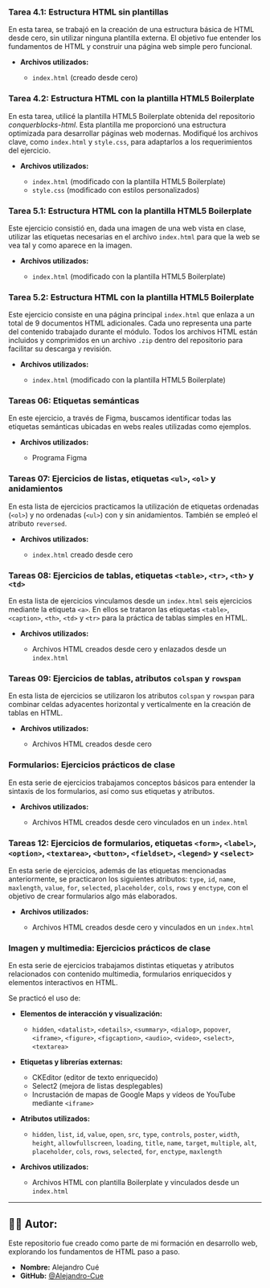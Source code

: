 ### Tarea 4.1: Estructura HTML sin plantillas

En esta tarea, se trabajó en la creación de una estructura básica de HTML desde cero, sin utilizar ninguna plantilla externa. El objetivo fue entender los fundamentos de HTML y construir una página web simple pero funcional.

- **Archivos utilizados:**

  - `index.html` (creado desde cero)

### Tarea 4.2: Estructura HTML con la plantilla **HTML5 Boilerplate**

En esta tarea, utilicé la plantilla HTML5 Boilerplate obtenida del repositorio *conquerblocks-html*. Esta plantilla me proporcionó una estructura optimizada para desarrollar páginas web modernas. Modifiqué los archivos clave, como `index.html` y `style.css`, para adaptarlos a los requerimientos del ejercicio.

- **Archivos utilizados:**

  - `index.html` (modificado con la plantilla HTML5 Boilerplate)  
  - `style.css` (modificado con estilos personalizados)

### Tarea 5.1: Estructura HTML con la plantilla HTML5 Boilerplate

Este ejercicio consistió en, dada una imagen de una web vista en clase, utilizar las etiquetas necesarias en el archivo `index.html` para que la web se vea tal y como aparece en la imagen.

- **Archivos utilizados:**

  - `index.html` (modificado con la plantilla HTML5 Boilerplate)

### Tarea 5.2: Estructura HTML con la plantilla HTML5 Boilerplate

Este ejercicio consiste en una página principal `index.html` que enlaza a un total de 9 documentos HTML adicionales. Cada uno representa una parte del contenido trabajado durante el módulo. Todos los archivos HTML están incluidos y comprimidos en un archivo `.zip` dentro del repositorio para facilitar su descarga y revisión.

- **Archivos utilizados:**

  - `index.html` (modificado con la plantilla HTML5 Boilerplate)

### Tareas 06: Etiquetas semánticas

En este ejercicio, a través de Figma, buscamos identificar todas las etiquetas semánticas ubicadas en webs reales utilizadas como ejemplos.

- **Archivos utilizados:**

  - Programa Figma

### Tareas 07: Ejercicios de listas, etiquetas `<ul>`, `<ol>` y anidamientos

En esta lista de ejercicios practicamos la utilización de etiquetas ordenadas (`<ol>`) y no ordenadas (`<ul>`) con y sin anidamientos. También se empleó el atributo `reversed`.

- **Archivos utilizados:**

  - `index.html` creado desde cero

### Tareas 08: Ejercicios de tablas, etiquetas `<table>`, `<tr>`, `<th>` y `<td>`

En esta lista de ejercicios vinculamos desde un `index.html` seis ejercicios mediante la etiqueta `<a>`. En ellos se trataron las etiquetas `<table>`, `<caption>`, `<th>`, `<td>` y `<tr>` para la práctica de tablas simples en HTML.

- **Archivos utilizados:**

  - Archivos HTML creados desde cero y enlazados desde un `index.html`

### Tareas 09: Ejercicios de tablas, atributos `colspan` y `rowspan`

En esta lista de ejercicios se utilizaron los atributos `colspan` y `rowspan` para combinar celdas adyacentes horizontal y verticalmente en la creación de tablas en HTML.

- **Archivos utilizados:**

  - Archivos HTML creados desde cero

### Formularios: Ejercicios prácticos de clase

En esta serie de ejercicios trabajamos conceptos básicos para entender la sintaxis de los formularios, así como sus etiquetas y atributos.

- **Archivos utilizados:**

  - Archivos HTML creados desde cero vinculados en un `index.html`

### Tareas 12: Ejercicios de formularios, etiquetas `<form>`, `<label>`, `<option>`, `<textarea>`, `<button>`, `<fieldset>`, `<legend>` y `<select>`

En esta serie de ejercicios, además de las etiquetas mencionadas anteriormente, se practicaron los siguientes atributos: `type`, `id`, `name`, `maxlength`, `value`, `for`, `selected`, `placeholder`, `cols`, `rows` y `enctype`, con el objetivo de crear formularios algo más elaborados.

- **Archivos utilizados:**

  - Archivos HTML creados desde cero y vinculados en un `index.html`

### Imagen y multimedia: Ejercicios prácticos de clase

En esta serie de ejercicios trabajamos distintas etiquetas y atributos relacionados con contenido multimedia, formularios enriquecidos y elementos interactivos en HTML.

Se practicó el uso de:

- **Elementos de interacción y visualización:**

  - `hidden`, `<datalist>`, `<details>`, `<summary>`, `<dialog>`, `popover`, `<iframe>`, `<figure>`, `<figcaption>`, `<audio>`, `<video>`, `<select>`, `<textarea>`

- **Etiquetas y librerías externas:**

  - CKEditor (editor de texto enriquecido)  
  - Select2 (mejora de listas desplegables)  
  - Incrustación de mapas de Google Maps y vídeos de YouTube mediante `<iframe>`

- **Atributos utilizados:**

  - `hidden`, `list`, `id`, `value`, `open`, `src`, `type`, `controls`, `poster`, `width`, `height`, `allowfullscreen`, `loading`, `title`, `name`, `target`, `multiple`, `alt`, `placeholder`, `cols`, `rows`, `selected`, `for`, `enctype`, `maxlength`

- **Archivos utilizados:**

  - Archivos HTML con plantilla Boilerplate y vinculados desde un `index.html`

---

## 👨‍💻 Autor:

Este repositorio fue creado como parte de mi formación en desarrollo web, explorando los fundamentos de HTML paso a paso.

- **Nombre:** Alejandro Cué  
- **GitHub:** [@Alejandro-Cue](https://github.com/Alejandro-Cue)
